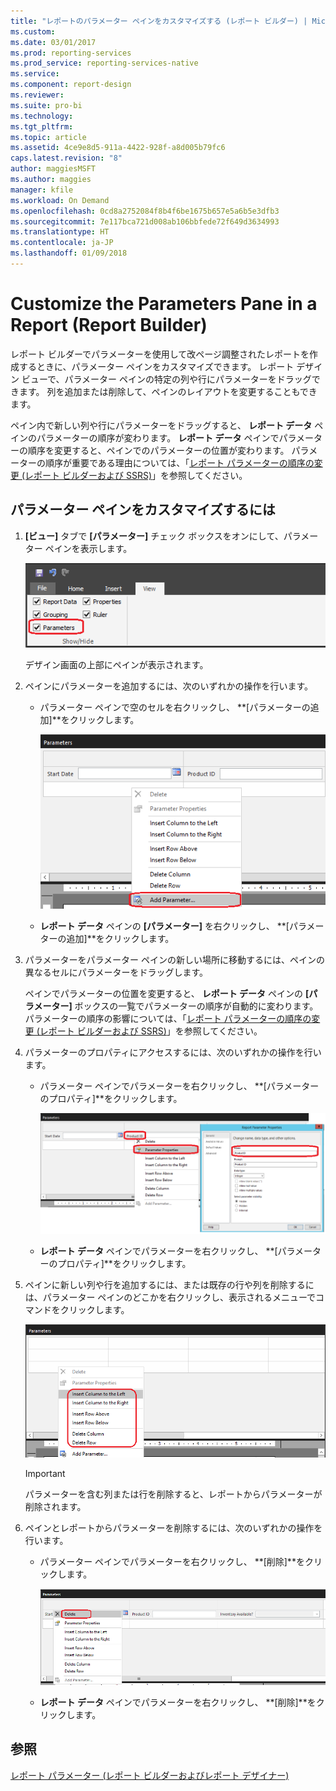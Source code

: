 ```yaml
---
title: "レポートのパラメーター ペインをカスタマイズする (レポート ビルダー) | Microsoft Docs"
ms.custom: 
ms.date: 03/01/2017
ms.prod: reporting-services
ms.prod_service: reporting-services-native
ms.service: 
ms.component: report-design
ms.reviewer: 
ms.suite: pro-bi
ms.technology: 
ms.tgt_pltfrm: 
ms.topic: article
ms.assetid: 4ce9e8d5-911a-4422-928f-a8d005b79fc6
caps.latest.revision: "8"
author: maggiesMSFT
ms.author: maggies
manager: kfile
ms.workload: On Demand
ms.openlocfilehash: 0cd8a2752084f8b4f6be1675b657e5a6b5e3dfb3
ms.sourcegitcommit: 7e117bca721d008ab106bbfede72f649d3634993
ms.translationtype: HT
ms.contentlocale: ja-JP
ms.lasthandoff: 01/09/2018
---
```

# <a name="customize-the-parameters-pane-in-a-report-report-builder"></a>Customize the Parameters Pane in a Report (Report Builder)
  レポート ビルダーでパラメーターを使用して改ページ調整されたレポートを作成するときに、パラメーター ペインをカスタマイズできます。 レポート デザイン ビューで、パラメーター ペインの特定の列や行にパラメーターをドラッグできます。 列を追加または削除して、ペインのレイアウトを変更することもできます。  
  
 ペイン内で新しい列や行にパラメーターをドラッグすると、 **レポート データ** ペインのパラメーターの順序が変わります。 **レポート データ** ペインでパラメーターの順序を変更すると、ペインでのパラメーターの位置が変わります。 パラメーターの順序が重要である理由については、「[レポート パラメーターの順序の変更 &#40;レポート ビルダーおよび SSRS&#41;](../../reporting-services/report-design/change-the-order-of-a-report-parameter-report-builder-and-ssrs.md)」を参照してください。  
  
## <a name="to-customize-the-parameters-pane"></a>パラメーター ペインをカスタマイズするには  
  
1.  **[ビュー]** タブで **[パラメーター]** チェック ボックスをオンにして、パラメーター ペインを表示します。  
  
     ![[ビュー] タブからパラメーター ペインにアクセスする](../../reporting-services/report-design/media/ssrs-customparameter-accessparameterpanedesignmode.png "[ビュー] タブからパラメーター ペインにアクセスする")  
  
     デザイン画面の上部にペインが表示されます。  
  
2.  ペインにパラメーターを追加するには、次のいずれかの操作を行います。  
  
    -   パラメーター ペインで空のセルを右クリックし、 **[パラメーターの追加]**をクリックします。  
  
         ![パラメーター ペインから新しいパラメーターを追加する](../../reporting-services/report-design/media/ssrs-customizeparameter-addnewparameter.png "パラメーター ペインから新しいパラメーターを追加する")  
  
    -   **レポート データ** ペインの **[パラメーター]** を右クリックし、 **[パラメーターの追加]**をクリックします。  
  
3.  パラメーターをパラメーター ペインの新しい場所に移動するには、ペインの異なるセルにパラメーターをドラッグします。  
  
     ペインでパラメーターの位置を変更すると、 **レポート データ** ペインの **[パラメーター]** ボックスの一覧でパラメーターの順序が自動的に変わります。 パラメーターの順序の影響については、「[レポート パラメーターの順序の変更 &#40;レポート ビルダーおよび SSRS&#41;](../../reporting-services/report-design/change-the-order-of-a-report-parameter-report-builder-and-ssrs.md)」を参照してください。  
  
4.  パラメーターのプロパティにアクセスするには、次のいずれかの操作を行います。  
  
    -   パラメーター ペインでパラメーターを右クリックし、 **[パラメーターのプロパティ]**をクリックします。  
  
         ![パラメーター ペインからパラメーターのプロパティにアクセスする](../../reporting-services/report-design/media/ssrs-customizeparameter-accessparameterproperties-composite.png "パラメーター ペインからパラメーターのプロパティにアクセスする")  
  
    -   **レポート データ** ペインでパラメーターを右クリックし、 **[パラメーターのプロパティ]**をクリックします。  
  
5.  ペインに新しい列や行を追加するには、または既存の行や列を削除するには、パラメーター ペインのどこかを右クリックし、表示されるメニューでコマンドをクリックします。  
  
     ![パラメーター ペインに列と行を追加する](../../reporting-services/report-design/media/ssrs-customparameter-addcolumnsrows.png "パラメーター ペインに列と行を追加する")  
  
    > [!IMPORTANT]  
    >  パラメーターを含む列または行を削除すると、レポートからパラメーターが削除されます。  
  
6.  ペインとレポートからパラメーターを削除するには、次のいずれかの操作を行います。  
  
    -   パラメーター ペインでパラメーターを右クリックし、  **[削除]**をクリックします。  
  
         ![パラメーター ペインからパラメーターを削除する](../../reporting-services/report-design/media/ssrs-customparameter-deleteparameter.png "パラメーター ペインからパラメーターを削除する")  
  
    -   **レポート データ** ペインでパラメーターを右クリックし、 **[削除]**をクリックします。  
  
## <a name="see-also"></a>参照  
 [レポート パラメーター (レポート ビルダーおよびレポート デザイナー)](../../reporting-services/report-design/report-parameters-report-builder-and-report-designer.md)  
  
  
